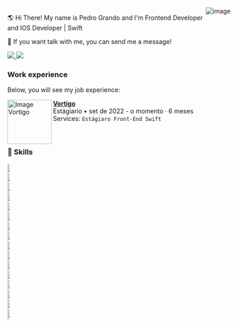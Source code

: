 <img alt="image" align="right" src="https://user-images.githubusercontent.com/104664138/226382413-6d33b624-9083-43d9-8d14-9a215492c83d.png"/>

🌎 Hi There! My name is Pedro Grando and I'm Frontend Developer and IOS Developer | Swift

💌 If you want talk with me, you can send me a message!

<p align="left">
  <a href="https://www.instagram.com/grando_03/" alt="Instagram">
    <img src="https://img.shields.io/badge/-Instagram-1C1C1C?style=for-the-badge&logo=Instagram&logoColor=00FFFF&link=https://www.instagram.com/grando_03/"/>
  </a>
  
  <a href="https://www.linkedin.com/in/pedro-grando-299300225/" alt="Linkedin">
    <img src="https://img.shields.io/badge/-Linkedin-1C1C1C?style=for-the-badge&logo=Linkedin&logoColor=00FFFF&link=https://www.linkedin.com/in/pedro-grando-   299300225/"/>
  </a>
</p>

### Work experience
Below, you will see my job experience:

[<img align="left" height="100px" width="100px" alt="Image Vortigo" src="https://avatars.githubusercontent.com/u/99232245?s=200&v=4"/>](https://vortigo.digital)

[**Vortigo**](https://vortigo.digital) \
Estágiario • set de 2022 - o momento · 6 meses \
Services: `Estágiaro Front-End Swift`
<br/>
<br/>
<br/>

### 🦄 Skills
<div style="width:5px; height:10px">
  <img height="22" alt="Swift" src="https://img.shields.io/badge/swift-F54A2A?style=for-the-badge&logo=swift&logoColor=white"/>
  <img height="22" alt="MVC" src="https://img.shields.io/badge/MVC-007ACC?style=for-the-badge&logo=swift&logoColor=white"/>
  <img height="22" alt="MVVM" src="https://img.shields.io/badge/MVVM-9933CC?style=for-the-badge&logo=swift&logoColor=white"/>
  <img height="22" alt="VIP" src="https://img.shields.io/badge/VIP-%23D00000.svg?style=for-the-badge&logo=swift&logoColor=white"/>
  <img height="22" alt="VIPER" src="https://img.shields.io/badge/VIPER-%23F7A41D.svg?style=for-the-badge&logo=swift&logoColor=white"/>
  <img height="22" alt="VIEW CODE" src="https://img.shields.io/badge/VIEW CODE-%23Clojure?style=for-the-badge&logo=swift&logoColor=white"/>
  <img height="22" alt="ALAMOFIRE" src="https://img.shields.io/badge/ALAMOFIRE-7D4698?style=for-the-badge&logo=swift&logoColor=white"/>
  <img height="22" alt="Git" src="https://img.shields.io/badge/git-%23F05033.svg?style=for-the-badge&logo=git&logoColor=white"/> 
  <img height="22" alt="Storyboard" src="https://img.shields.io/badge/Storyboard-%23F7A41D.svg?style=for-the-badge&logo=swift&logoColor=white"/>
  <img height="22" alt="Azure" src="https://img.shields.io/badge/azure-%230072C6.svg?style=for-the-badge&logo=microsoftazure&logoColor=white"/>
  <img height="22" alt="Github" src="https://img.shields.io/badge/github-%23121011.svg?style=for-the-badge&logo=github&logoColor=white"/> 
  <img height="22" alt="Figma" src="https://img.shields.io/badge/figma-%23F24E1E.svg?style=for-the-badge&logo=figma&logoColor=white"/>
  <img height="22" alt="Swagger" src="https://img.shields.io/badge/-Swagger-%23Clojure?style=for-the-badge&logo=swagger&logoColor=white"/>
  <img height="22" alt="Xcode" src="https://img.shields.io/badge/Xcode-007ACC?style=for-the-badge&logo=Xcode&logoColor=white"/> 
  <img height="22" alt="IOS" src="https://img.shields.io/badge/iOS-000000?style=for-the-badge&logo=ios&logoColor=white"/> 
  <img height="22" alt="Postman" src="https://img.shields.io/badge/Postman-FF6C37?style=for-the-badge&logo=postman&logoColor=white"/> 
</div>
